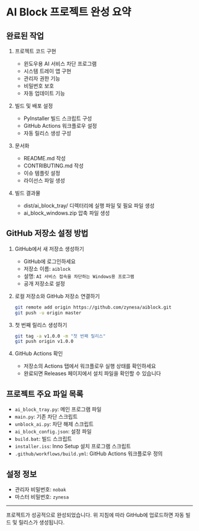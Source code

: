# AI Block 프로젝트 완성 요약

## 완료된 작업

1. 프로젝트 코드 구현
   - 윈도우용 AI 서비스 차단 프로그램
   - 시스템 트레이 앱 구현
   - 관리자 권한 기능
   - 비밀번호 보호
   - 자동 업데이트 기능

2. 빌드 및 배포 설정
   - PyInstaller 빌드 스크립트 구성
   - GitHub Actions 워크플로우 설정
   - 자동 릴리스 생성 구성

3. 문서화
   - README.md 작성
   - CONTRIBUTING.md 작성
   - 이슈 템플릿 설정
   - 라이선스 파일 생성

4. 빌드 결과물
   - dist/ai_block_tray/ 디렉터리에 실행 파일 및 필요 파일 생성 
   - ai_block_windows.zip 압축 파일 생성

## GitHub 저장소 설정 방법

1. GitHub에서 새 저장소 생성하기
   - GitHub에 로그인하세요
   - 저장소 이름: `aiblock`
   - 설명: `AI 서비스 접속을 차단하는 Windows용 프로그램`
   - 공개 저장소로 설정

2. 로컬 저장소와 GitHub 저장소 연결하기
   ```bash
   git remote add origin https://github.com/zynesa/aiblock.git
   git push -u origin master
   ```

3. 첫 번째 릴리스 생성하기
   ```bash
   git tag -a v1.0.0 -m "첫 번째 릴리스"
   git push origin v1.0.0
   ```

4. GitHub Actions 확인
   - 저장소의 Actions 탭에서 워크플로우 실행 상태를 확인하세요
   - 완료되면 Releases 페이지에서 설치 파일을 확인할 수 있습니다

## 프로젝트 주요 파일 목록

- `ai_block_tray.py`: 메인 프로그램 파일
- `main.py`: 기존 차단 스크립트
- `unblock_ai.py`: 차단 해제 스크립트
- `ai_block_config.json`: 설정 파일
- `build.bat`: 빌드 스크립트
- `installer.iss`: Inno Setup 설치 프로그램 스크립트
- `.github/workflows/build.yml`: GitHub Actions 워크플로우 정의

## 설정 정보

- 관리자 비밀번호: `nobak`
- 마스터 비밀번호: `zynesa`

---

프로젝트가 성공적으로 완성되었습니다. 위 지침에 따라 GitHub에 업로드하면 자동 빌드 및 릴리스가 생성됩니다. 